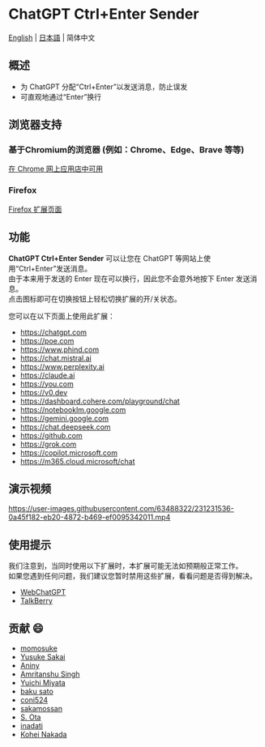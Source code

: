 # ChatGPT Ctrl+Enter Sender

[English](README.md) | [日本語](README_JA.md) | 简体中文

## 概述

* 为 ChatGPT 分配“Ctrl+Enter”以发送消息，防止误发
* 可直观地通过“Enter”换行

## 浏览器支持

### 基于Chromium的浏览器 (例如：Chrome、Edge、Brave 等等)
[在 Chrome 网上应用店中可用](https://chrome.google.com/webstore/detail/chatgpt-ctrl%20enter-sender/gbncgdhklmnckojlibfhdadpfbcdbnch)

### Firefox
[Firefox 扩展页面](https://github.com/masachika-kamada/ChatGPT-Ctrl-Enter-Sender/tree/firefox)

## 功能

**ChatGPT Ctrl+Enter Sender** 可以让您在 ChatGPT 等网站上使用“Ctrl+Enter”发送消息。<br>
由于本来用于发送的 Enter 现在可以换行，因此您不会意外地按下 Enter 发送消息。<br>
点击图标即可在切换按钮上轻松切换扩展的开/关状态。

您可以在以下页面上使用此扩展：

* <https://chatgpt.com>
* <https://poe.com>
* <https://www.phind.com>
* <https://chat.mistral.ai>
* <https://www.perplexity.ai>
* <https://claude.ai>
* <https://you.com>
* <https://v0.dev>
* <https://dashboard.cohere.com/playground/chat>
* <https://notebooklm.google.com>
* <https://gemini.google.com>
* <https://chat.deepseek.com>
* <https://github.com>
* <https://grok.com>
* <https://copilot.microsoft.com>
* <https://m365.cloud.microsoft/chat>

## 演示视频

<https://user-images.githubusercontent.com/63488322/231231536-0a45f182-eb20-4872-b469-ef0095342011.mp4>

## 使用提示

我们注意到，当同时使用以下扩展时，本扩展可能无法如预期般正常工作。<br>
如果您遇到任何问题，我们建议您暂时禁用这些扩展，看看问题是否得到解决。

* [WebChatGPT](https://chrome.google.com/webstore/detail/webchatgpt-chatgpt-with-i/lpfemeioodjbpieminkklglpmhlngfcn)
* [TalkBerry](https://chrome.google.com/webstore/detail/talkberry-talk-to-chatgpt/facjhgcdnbfghhbnmfjgkncnbimfdakb)

## 贡献 :smile:

* [momosuke](https://github.com/ry0y4n)
* [Yusuke Sakai](https://github.com/ore88ore)
* [Aniny](https://github.com/Aniny21)
* [Amritanshu Singh](https://github.com/Amritanshu1912)
* [Yuichi Miyata](https://github.com/Juris710)
* [baku sato](https://github.com/sahksas)
* [coni524](https://github.com/coni524)
* [sakamossan](https://github.com/sakamossan)
* [S. Ota](https://github.com/susumuota)
* [inadati](https://github.com/inadati)
* [Kohei Nakada](https://github.com/ankd-k)
